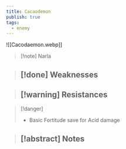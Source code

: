 ```yaml
---
title: Cacaodemon
publish: true
tags:
  - enemy
---
```

![[Cacodaemon.webp]]
> [!note] Narla
> <span style="font-family: 'Lucida Handwriting'; font-optical-sizing: auto; font-style: normal; word-break: break-word;"><span/>

> [!done] Weaknesses
> - 

> [!warning] Resistances
> - 

> [!danger]
> - Basic Fortitude save for Acid damage

> [!abstract] Notes
> - 
